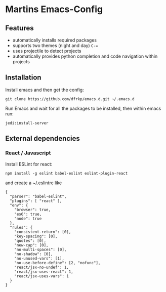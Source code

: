 # Martins Emacs-Config

## Features

*  automatically installs required packages
*  supports two themes (night and day) `C-=`
*  uses projectile to detect projects
*  automatically provides python completion and code navigation within projects

## Installation

Install emacs and then get the config:
``` shell
git clone https://github.com/dfrkp/emacs.d.git ~/.emacs.d
```
Run Emacs and wait for all the packages to be installed, then within emacs run:
``` elisp
jedi:install-server
```

## External dependencies

### React / Javascript

Install ESLint for react:
```
npm install -g eslint babel-eslint eslint-plugin-react
```
and create a ~/.eslintrc like
```
{
  "parser": "babel-eslint",
  "plugins": [ "react" ],
  "env": {
    "browser": true,
    "es6": true,
    "node": true
  },
  "rules": {
    "consistent-return": [0],
    "key-spacing": [0],
    "quotes": [0],
    "new-cap": [0],
    "no-multi-spaces": [0],
    "no-shadow": [0],
    "no-unused-vars": [1],
    "no-use-before-define": [2, "nofunc"],
    "react/jsx-no-undef": 1,
    "react/jsx-uses-react": 1,
    "react/jsx-uses-vars": 1
  }
}
```
